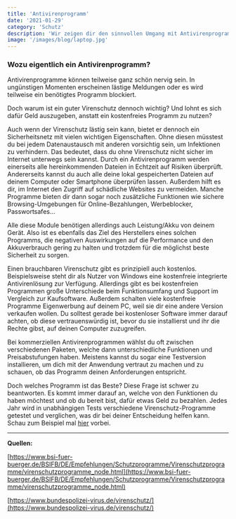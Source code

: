 ```yaml
---
title: 'Antivirenprogramm'
date: '2021-01-29'
category: 'Schutz'
description: 'Wir zeigen dir den sinnvollen Umgang mit Antivirenprogrammen.'
image: '/images/blog/laptop.jpg'
---
```


### **Wozu eigentlich ein Antivirenprogramm?**

Antivirenprogramme können teilweise ganz schön nervig sein. In ungünstigen Momenten erscheinen lästige Meldungen oder es wird teilweise ein benötigtes Programm blockiert.

Doch warum ist ein guter Virenschutz dennoch wichtig? Und lohnt es sich dafür Geld auszugeben, anstatt ein kostenfreies Programm zu nutzen?

Auch wenn der Virenschutz lästig sein kann, bietet er dennoch ein Sicherheitsnetz mit vielen wichtigen Eigenschaften. Ohne diesen müsstest du bei jedem Datenaustausch mit anderen vorsichtig sein, um Infektionen zu verhindern. Das bedeutet, dass du ohne Virenschutz nicht sicher im Internet unterwegs sein kannst. Durch ein Antivirenprogramm werden einerseits alle hereinkommenden Dateien in Echtzeit auf Risiken überprüft. Andererseits kannst du auch alle deine lokal gespeicherten Dateien auf deinem Computer oder Smartphone überprüfen lassen. Außerdem hilft es dir, im Internet den Zugriff auf schädliche Websites zu vermeiden. Manche Programme bieten dir dann sogar noch zusätzliche Funktionen wie sichere Browsing-Umgebungen für Online-Bezahlungen, Werbeblocker, Passwortsafes…

Alle diese Module benötigen allerdings auch Leistung/Akku von deinem Gerät. Also ist es ebenfalls das Ziel des Herstellers eines solchen Programms, die negativen Auswirkungen auf die Performance und den Akkuverbrauch gering zu halten und trotzdem für die möglichst beste Sicherheit zu sorgen.

Einen brauchbaren Virenschutz gibt es prinzipiell auch kostenlos. Beispielsweise steht dir als Nutzer von Windows eine kostenfreie integrierte Antivirenlösung zur Verfügung. Allerdings gibt es bei kostenfreien Programmen große Unterschiede beim Funktionsumfang und Support im Vergleich zur Kaufsoftware. Außerdem schalten viele kostenfreie Programme Eigenwerbung auf deinem PC, weil sie dir eine andere Version verkaufen wollen. Du solltest gerade bei kostenloser Software immer darauf achten, ob diese vertrauenswürdig ist, bevor du sie installierst und ihr die Rechte gibst, auf deinen Computer zuzugreifen.

Bei kommerziellen Antivirenprogrammen wählst du oft zwischen verschiedenen Paketen, welche dann unterschiedliche Funktionen und Preisabstufungen haben. Meistens kannst du sogar eine Testversion installieren, um dich mit der Anwendung vertraut zu machen und zu schauen, ob das Programm deinen Anforderungen entspricht.

Doch welches Programm ist das Beste? Diese Frage ist schwer zu beantworten. Es kommt immer darauf an, welche von den Funktionen du haben möchtest und ob du bereit bist, dafür etwas Geld zu bezahlen. Jedes Jahr wird in unabhängigen Tests verschiedene Virenschutz-Programme getestet und verglichen, was dir bei deiner Entscheidung helfen kann. Schau zum Beispiel mal [hier](https://www.bundespolizei-virus.de/virenschutz/) vorbei.

***

**Quellen:**

[https://www.bsi-fuer-buerger.de/BSIFB/DE/Empfehlungen/Schutzprogramme/Virenschutzprogramme/virenschutzprogramme_node.html](https://www.bsi-fuer-buerger.de/BSIFB/DE/Empfehlungen/Schutzprogramme/Virenschutzprogramme/virenschutzprogramme_node.html)

[https://www.bundespolizei-virus.de/virenschutz/](https://www.bundespolizei-virus.de/virenschutz/)
